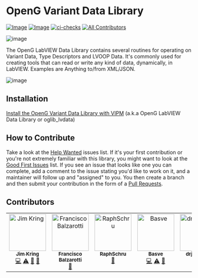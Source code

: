 # OpenG Variant Data Library

[![Image](https://www.vipm.io/package/oglib_lvdata/badge.svg?metric=installs)](https://www.vipm.io/package/oglib_lvdata/) [![Image](https://www.vipm.io/package/oglib_lvdata/badge.svg?metric=stars)](https://www.vipm.io/package/oglib_lvdata/)
[![ci-checks](https://github.com/vipm-io/OpenG-Variant-Data-Library/actions/workflows/ci.yml/badge.svg)](https://github.com/vipm-io/OpenG-Variant-Data-Library/actions/workflows/ci.yml)
[![All Contributors](https://img.shields.io/github/all-contributors/vipm-io/OpenG-Variant-Data-Library?color=ee8449&style=flat-square)](#contributors)

![image](https://github.com/vipm-io/OpenG-Variant-Data-Library/assets/381432/e497ca5a-18cb-4a96-b5d3-ea63e0e2b155)

The OpenG LabVIEW Data Library contains several routines for operating on Variant Data, Type Descriptors and LVOOP Data. It's commonly used for creating tools that can read or write any kind of data, dynamically, in LabVIEW. Examples are Anything to/from XML/JSON.

![image](https://github.com/vipm-io/OpenG-Variant-Data-Library/assets/381432/b317046d-0c89-4c62-af94-459dac86783e)

## Installation

[Install the OpenG Variant Data Library with VIPM](https://www.vipm.io/package/oglib_lvdata/) (a.k.a OpenG LabVIEW Data Library or oglib_lvdata)

## How to Contribute

Take a look at the [Help Wanted](https://github.com/vipm-io/OpenG-Variant-Data-Library/issues?q=is%3Aissue+is%3Aopen+label%3A%22help+wanted%22) issues list. If it's your first contribution or you're not extremely familiar with this library, you might want to look at the [Good First Issues](https://github.com/vipm-io/OpenG-Variant-Data-Library/issues?q=is%3Aissue+is%3Aopen+label%3Agood-first-issue) list.  If you see an issue that looks like one you can complete, add a comment to the issue stating you'd like to work on it, and a maintainer will follow up and "assigned" to you. You then create a branch and then submit your contribution in the form of a [Pull Requests](https://github.com/vipm-io/OpenG-Variant-Data-Library/pulls).


## Contributors

<!-- ALL-CONTRIBUTORS-LIST:START - Do not remove or modify this section -->
<!-- prettier-ignore-start -->
<!-- markdownlint-disable -->
<table>
  <tbody>
    <tr>
      <td align="center" valign="top" width="14.28%"><a href="https://github.com/jimkring"><img src="https://avatars.githubusercontent.com/u/381432?v=4?s=100" width="100px;" alt="Jim Kring"/><br /><sub><b>Jim Kring</b></sub></a><br /><a href="#code-jimkring" title="Code">💻</a> <a href="#test-jimkring" title="Tests">⚠️</a> <a href="#doc-jimkring" title="Documentation">📖</a> <a href="#maintenance-jimkring" title="Maintenance">🚧</a></td>
      <td align="center" valign="top" width="14.28%"><a href="http://balzarotti-lab.org"><img src="https://avatars.githubusercontent.com/u/6661939?v=4?s=100" width="100px;" alt="Francisco Balzarotti"/><br /><sub><b>Francisco Balzarotti</b></sub></a><br /><a href="#bug-fbalzarotti" title="Bug reports">🐛</a></td>
      <td align="center" valign="top" width="14.28%"><a href="https://github.com/RaphSchru"><img src="https://avatars.githubusercontent.com/u/31904233?v=4?s=100" width="100px;" alt="RaphSchru"/><br /><sub><b>RaphSchru</b></sub></a><br /><a href="#bug-RaphSchru" title="Bug reports">🐛</a></td>
      <td align="center" valign="top" width="14.28%"><a href="https://github.com/Bas-vE"><img src="https://avatars.githubusercontent.com/u/16207111?v=4?s=100" width="100px;" alt="Basve"/><br /><sub><b>Basve</b></sub></a><br /><a href="#code-Bas-vE" title="Code">💻</a> <a href="#test-Bas-vE" title="Tests">⚠️</a> <a href="#maintenance-Bas-vE" title="Maintenance">🚧</a></td>
      <td align="center" valign="top" width="14.28%"><a href="https://github.com/drjdpowell"><img src="https://avatars.githubusercontent.com/u/6072800?v=4?s=100" width="100px;" alt="drjdpowell"/><br /><sub><b>drjdpowell</b></sub></a><br /><a href="#code-drjdpowell" title="Code">💻</a></td>
    </tr>
  </tbody>
</table>

<!-- markdownlint-restore -->
<!-- prettier-ignore-end -->

<!-- ALL-CONTRIBUTORS-LIST:END -->
